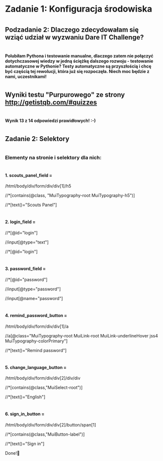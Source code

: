 # <h1> Zadanie 1: Konfiguracja środowiska
# <h2> Podzadanie 2: Dlaczego zdecydowałam się wziąć udział w wyzwaniu Dare IT Challenge?<h2>
# <h4> Polubiłam Pythona i testowanie manualne, dlaczego zatem nie połączyć dotychczasowej wiedzy w jedną ściężkę dalszego rozwoju - testowanie automatyczne w Pythonie? Testy automatyczne są przyszłością i chcę być częścią tej rewolucji, która już się rozpoczęła. Niech moc będzie z nami, uczestnikami!

# <h2> Wyniki testu "Purpurowego" ze strony http://getistqb.com/#quizzes
# <h4> Wynik 13 z 14 odpowiedzi prawidłowych! :-)
# <h2> Zadanie 2: Selektory

# <h3> Elementy na stronie i selektory dla nich:

# <h4> 1. scouts_panel_field = 

/html/body/div/form/div/div[1]/h5

//*[contains(@class, "MuiTypography-root MuiTypography-h5")]

//*[text()="Scouts Panel"]

# <h4> 2. login_field =

//*[@id="login"]

//input[@type="text"]

//*[@id="login"]

# <h4> 3. password_field =

//*[@id="password"]

//input[@type="password"]

//input[@name="password"]

# <h4> 4. remind_password_button = 

/html/body/div/form/div/div[1]/a

//a[@class="MuiTypography-root MuiLink-root MuiLink-underlineHover jss4 MuiTypography-colorPrimary"] 

//*[text()="Remind password"]

# <h4> 5. change_language_button =

/html/body/div/form/div/div[2]/div/div

//*[contains(@class,"MuiSelect-root")]

//*[text()="English"]

# <h4> 6. sign_in_button =

/html/body/div/form/div/div[2]/button/span[1]

//*[contains(@class,"MuiButton-label")]

//*[text()="Sign in"]

Done!💪

